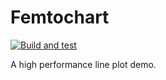 # Femtochart

[![Build and test](https://github.com/progbits/femtochart-js/actions/workflows/build.yaml/badge.svg?branch=main)](https://github.com/progbits/femtochart-js/actions/workflows/build.yaml)

A high performance line plot demo.
